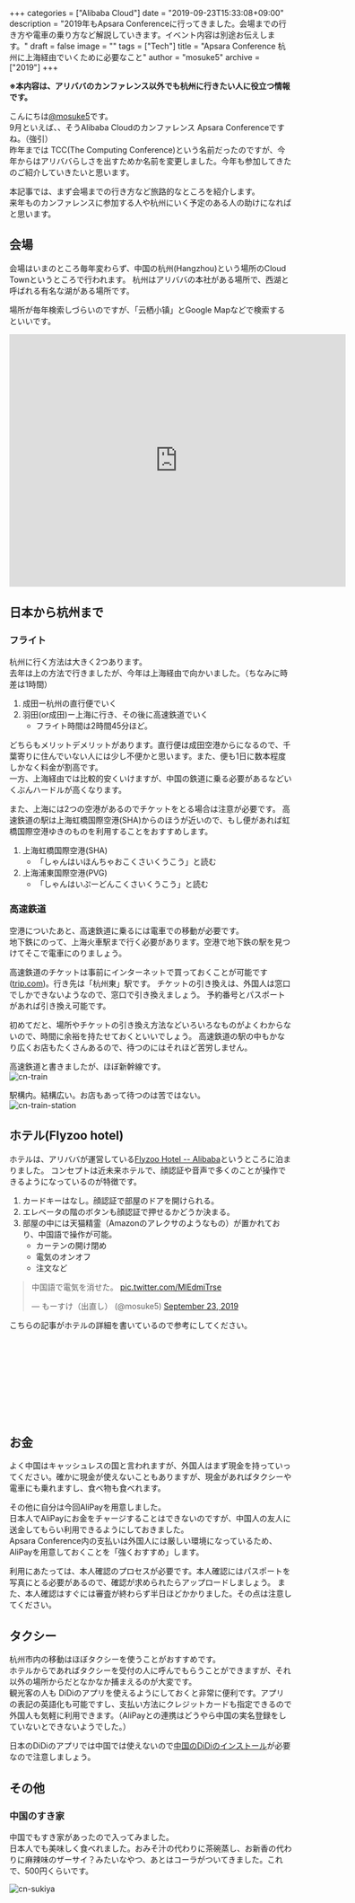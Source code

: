 +++
categories = ["Alibaba Cloud"]
date = "2019-09-23T15:33:08+09:00"
description = "2019年もApsara Conferenceに行ってきました。会場までの行き方や電車の乗り方など解説していきます。イベント内容は別途お伝えします。"
draft = false
image = ""
tags = ["Tech"]
title = "Apsara Conference 杭州に上海経由でいくために必要なこと"
author = "mosuke5"
archive = ["2019"]
+++

**※本内容は、アリババのカンファレンス以外でも杭州に行きたい人に役立つ情報です。**

こんにちは[@mosuke5](https://twitter.com/mosuke5)です。  
9月といえば、、そうAlibaba Cloudのカンファレンス Apsara Conferenceですね。（強引）  
昨年までは TCC(The Computing Conference)という名前だったのですが、今年からはアリババらしさを出すためか名前を変更しました。今年も参加してきたのご紹介していきたいと思います。

本記事では、まず会場までの行き方など旅路的なところを紹介します。  
来年ものカンファレンスに参加する人や杭州にいく予定のある人の助けになればと思います。
<!--more-->

## 会場
会場はいまのところ毎年変わらず、中国の杭州(Hangzhou)という場所のCloud Townというところで行われます。
杭州はアリババの本社がある場所で、西湖と呼ばれる有名な湖がある場所です。

場所が毎年検索しづらいのですが、「云栖小镇」とGoogle Mapなどで検索するといいです。

<iframe src="https://www.google.com/maps/embed?pb=!1m18!1m12!1m3!1d160700.30375261736!2d120.03016015631079!3d30.153740061401766!2m3!1f0!2f0!3f0!3m2!1i1024!2i768!4f13.1!3m3!1m2!1s0x344b7edd23c6d589%3A0xb4c3c6f453fd6170!2sYunqi%20Town!5e0!3m2!1sen!2sjp!4v1569295327156!5m2!1sen!2sjp" width="600" height="450" frameborder="0" style="border:0;" allowfullscreen=""></iframe>

## 日本から杭州まで
### フライト
杭州に行く方法は大きく2つあります。  
去年は上の方法で行きましたが、今年は上海経由で向かいました。（ちなみに時差は1時間）

1. 成田ー杭州の直行便でいく
1. 羽田(or成田)ー上海に行き、その後に高速鉄道でいく
    - フライト時間は2時間45分ほど。

どちらもメリットデメリットがあります。直行便は成田空港からになるので、千葉寄りに住んでいない人には少し不便かと思います。また、便も1日に数本程度しかなく料金が割高です。  
一方、上海経由では比較的安くいけますが、中国の鉄道に乗る必要があるなどいくぶんハードルが高くなります。

また、上海には2つの空港があるのでチケットをとる場合は注意が必要です。
高速鉄道の駅は上海虹橋国際空港(SHA)からのほうが近いので、もし便があれば虹橋国際空港ゆきのものを利用することをおすすめします。

1. 上海虹橋国際空港(SHA)
    - 「しゃんはいほんちゃおこくさいくうこう」と読む
1. 上海浦東国際空港(PVG)
    - 「しゃんはいぷーどんこくさいくうこう」と読む

### 高速鉄道
空港についたあと、高速鉄道に乗るには電車での移動が必要です。  
地下鉄にのって、上海火車駅まで行く必要があります。空港で地下鉄の駅を見つけてそこで電車にのりましょう。

高速鉄道のチケットは事前にインターネットで買っておくことが可能です([trip.com](https://jp.trip.com/trains/shanghai-to-hangzhou/))。行き先は「杭州東」駅です。
チケットの引き換えは、外国人は窓口でしかできないようなので、窓口で引き換えましょう。
予約番号とパスポートがあれば引き換え可能です。

初めてだと、場所やチケットの引き換え方法などいろいろなものがよくわからないので、時間に余裕を持たせておくといいでしょう。
高速鉄道の駅の中もかなり広くお店もたくさんあるので、待つのにはそれほど苦労しません。

高速鉄道と書きましたが、ほぼ新幹線です。  
![cn-train](/image/cn-train.jpg)

駅構内。結構広い。お店もあって待つのは苦ではない。  
![cn-train-station](/image/cn-train-station.jpg)

## ホテル(Flyzoo hotel)
ホテルは、アリババが運営している[Flyzoo Hotel -- Alibaba](https://www.expedia.com/Hangzhou-Hotels-Flyzoo-Hotel-Alibaba.h37857496.Hotel-Information)というところに泊まりました。
コンセプトは近未来ホテルで、顔認証や音声で多くのことが操作できるようになっているのが特徴です。

1. カードキーはなし。顔認証で部屋のドアを開けられる。
1. エレベータの階のボタンも顔認証で押せるかどうか決まる。
1. 部屋の中には天猫精霊（Amazonのアレクサのようなもの）が置かれており、中国語で操作が可能。
    - カーテンの開け閉め
    - 電気のオンオフ
    - 注文など

<blockquote class="twitter-tweet"><p lang="ja" dir="ltr">中国語で電気を消せた。 <a href="https://t.co/MlEdmiTrse">pic.twitter.com/MlEdmiTrse</a></p>&mdash; もーすけ（出直し） (@mosuke5) <a href="https://twitter.com/mosuke5/status/1176143738013270016?ref_src=twsrc%5Etfw">September 23, 2019</a></blockquote> <script async src="https://platform.twitter.com/widgets.js" charset="utf-8"></script>

こちらの記事がホテルの詳細を書いているので参考にしてください。
<div class="iframely-embed"><div class="iframely-responsive" style="height: 140px; padding-bottom: 0;"><a href="https://36kr.jp/16621/" data-iframely-url="//cdn.iframe.ly/VQSGWPR?iframe=card-small"></a></div></div><script async src="//cdn.iframe.ly/embed.js" charset="utf-8"></script>

## お金
よく中国はキャッシュレスの国と言われますが、外国人はまず現金を持っていってください。確かに現金が使えないこともありますが、現金があればタクシーや電車にも乗れますし、食べ物も食べれます。

その他に自分は今回AliPayを用意しました。  
日本人でAliPayにお金をチャージすることはできないのですが、中国人の友人に送金してもらい利用できるようにしておきました。  
Apsara Conference内の支払いは外国人には厳しい環境になっているため、AliPayを用意しておくことを「強くおすすめ」します。

利用にあたっては、本人確認のプロセスが必要です。本人確認にはパスポートを写真にとる必要があるので、確認が求められたらアップロードしましょう。
また、本人確認はすぐには審査が終わらず半日ほどかかりました。その点は注意してください。

## タクシー
杭州市内の移動はほぼタクシーを使うことがおすすめです。  
ホテルからであればタクシーを受付の人に呼んでもらうことができますが、それ以外の場所からだとなかなか捕まえるのが大変です。  
観光客の人も DiDiのアプリを使えるようにしておくと非常に便利です。アプリの表記の英語化も可能ですし、支払い方法にクレジットカードも指定できるので外国人も気軽に利用できます。（AliPayとの連携はどうやら中国の実名登録をしていないとできないようでした。）

日本のDiDiのアプリでは中国では使えないので[中国のDiDiのインストール](https://apps.apple.com/us/app/didi-greater-china/id554499054)が必要なので注意しましょう。

## その他
### 中国のすき家
中国でもすき家があったので入ってみました。  
日本人でも美味しく食べれました。おみそ汁の代わりに茶碗蒸し、お新香の代わりに麻辣味のザーサイ？みたいなやつ、あとはコーラがついてきました。これで、500円くらいです。

![cn-sukiya](/image/cn-sukiya.jpg)